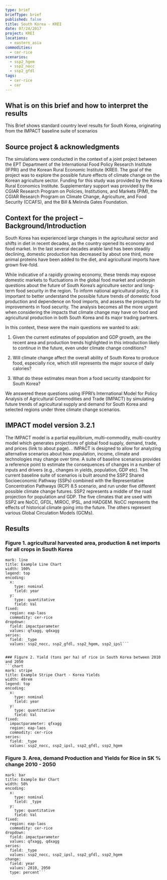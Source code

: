 ```yaml
---
type: brief
briefType: brief
published: false
title: South Korea - KREI
date: 07/24/2017
project: KREI
locations:
  - eastern_asia
commodities:
  - cer-rice
scenarios:
  - ssp2_hgem
  - ssp2_nocc
  - ssp2_gfdl
tags:
  - cer-rice
  - cer
---
```

## What is on this brief and how to interpret the results
This Brief shows standard country level results for South Korea, originating from the IMPACT baseline suite of scenarios 


## Source project & acknowledgments
The simulations were conducted in the context of a joint project between the EPT Department of the International Food Policy Research Institute (IFPRI) and the Korean Rural Economic Institute (KREI). The goal of the project was to explore the possible future effects of climate change on the Korean agriculture sector. 
Funding for this study was provided by the Korea Rural Economics Institute. Supplementary support was provided by the CGIAR Research Program on Policies, Institutions, and Markets (PIM), the CGIAR Research Program on Climate Change, Agriculture, and Food Security (CCAFS), and the Bill & Melinda Gates Foundation. 


## Context for the project – Background/Introduction
South Korea has experienced large changes in the agricultural sector and shifts in diet in recent decades, as the country opened its economy and food market. 
In the last several decades arable land has been steadily declining, domestic production has decreased by about one third, more animal proteins have been added to the diet, and agricultural imports have grown five-fold. 

While indicative of a rapidly growing economy, these trends may expose domestic markets to fluctuations in the global food market and underpin questions about the future of South Korea’s agriculture sector and long-term food security in the region. To inform national agricultural policy, it is important to better understand the possible future trends of domestic food production and dependence on food imports, and assess the prospects for improvements in food security. The analysis becomes all the more urgent when considering the impacts that climate change may have on food and agricultural production in both South Korea and its major trading partners.

In this context, these were the main questions we wanted to ask:
1. Given the current estimates of population and GDP growth, are the recent area and production trends highlighted in this introduction likely to continue in the future, even under climate change conditions?

2. Will climate change affect the overall ability of South Korea to produce food, especially rice, which still represents the major source of daily calories?

3. What do these estimates mean from a food security standpoint for South Korea?

We answered these questions using IFPRI’s International Model for Policy Analysis of Agricultural Commodities and Trade (IMPACT) by simulating future trends of agricultural supply and demand for South Korea and selected regions under three climate change scenarios.


## IMPACT model version 3.2.1
The IMPACT model is a partial equilibrium, multi–commodity, multi-country model which generates projections of global food supply, demand, trade, and prices (link to about page). . IMPACT is designed to allow for analyzing alternative scenarios about how population, income, climate and technologies may change over time. A suite of baseline scenarios provides a reference point to estimate the consequences of changes in a number of inputs and drivers (e.g., changes in yields, population, GDP etc). The current baseline suite of scenarios is built around the SSP2 Shared Socioeconomic Pathway (SSPs) combined with the Representative Concentration Pathways (RCP) 8.5 scenario, and run under five different possible climate change futures.
SSP2 represents a middle of the road projection for population and GDP. The five climates that are used with SSP2 are NoCC, GFDL, MIROC, IPSL, and HADGEM. NoCC represents the effects of historical climate going into the future. The others represent various Global Circulation Models (GCMs).


## Results
### Figure 1. agricultural harvested area, production & net imports for all crops in South Korea
```chart
mark: line
title: Example Line Chart
width: 100%
legend: top
encoding:
  x:
    type: nominal
    field: year
  y:
    type: quantitative
    field: Val
fixed:
  region: eap-laos 
  commodity: cer-rice
dropdown:
  field: impactparameter
  values: qfxagg, qdxagg
series:
  field: _type
  values: ssp2_nocc, ssp2_gfdl, ssp2_hgem, ssp2_ipsl```


### Figure 2. Yield (tons per ha) of rice in South Korea between 2010 and 2050
```chart
mark: stripe
title: Example Stripe Chart - Korea Yields
width: 40rem
legend: top
encoding:
  x:
    type: nominal
    field: year
  y:
    type: quantitative
    field: Val
fixed:
  impactparameter: qfxagg
  region: eap-laos
  commodity: cer-rice
series:
  field: _type
  values: ssp2_nocc, ssp2_ipsl, ssp2_gfdl, ssp2_hgem
  ```

### Figure 3. Area, demand Production and Yields for Rice in SK % change 2010 - 2050
```chart
mark: bar
title: Example Bar Chart
width: 50%
encoding:
  x:
    type: nominal
    field: _type
  y:
    type: quantitative
    field: Val
fixed:
  region: eap-laos
  commodity: cer-rice
dropdown:
  field: impactparameter
  values: qfxagg, qdxagg
series:
  field: _type
  values: ssp2_nocc, ssp2_ipsl, ssp2_gfdl, ssp2_hgem
change:
  field: year
  values: 2010, 2050
  type: percent```
